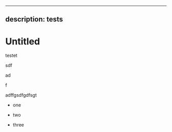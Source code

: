 ***

## description: tests

# Untitled

testet

sdf

ad

f

adffgsdfgdfsgt

*   one

*   two

*   three
